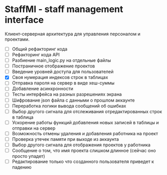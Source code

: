 # StaffMI - staff management interface
Клиент-серверная архитектура для управления персоналом и проектами.

- [ ] Общий рефакторинг кода
- [ ] Рефакторинг кода API
- [ ] Разбиение main_logic.py на отдельные файлы
- [ ] Постраничное отображение проектов
- [ ] Введение уровней доступа для пользователей
- [x] Своя нумерация индексов строк в таблицах
- [ ] Отправка пароля на сервер в виде хеш-суммы
- [ ] Добавление асинхронности
- [ ] Тесты интерфейса на разных разрешениях экрана
- [ ] Шифрование json файла с данными о прошлом аккаунте
- [ ] Переработка логики вывода сообщений об ошибках
- [ ] Выбор другого сигнала для отслеживания отредактированных строк в таблица
- [ ] Ускорение работы функций добавления новых записей в таблицы и отправки на сервер
- [ ] Возможность отмены удаления и добавления работника на проект
- [ ] Проверка утечек памяти при выходе из аккаунта
- [ ] Выбор другого сигнала для отображения проектов у работника
- [ ] Сообщение о том, что имя проекта слишком длинное (сейчас оно просто упадет)
- [ ] Редактирование только что созданного пользователя приведет к падению